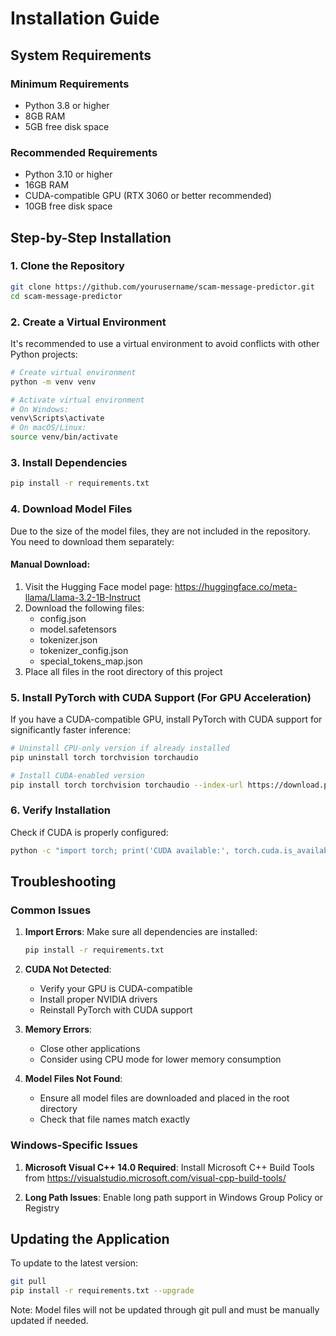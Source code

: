 # Installation Guide

## System Requirements

### Minimum Requirements
- Python 3.8 or higher
- 8GB RAM
- 5GB free disk space

### Recommended Requirements
- Python 3.10 or higher
- 16GB RAM
- CUDA-compatible GPU (RTX 3060 or better recommended)
- 10GB free disk space

## Step-by-Step Installation

### 1. Clone the Repository

```bash
git clone https://github.com/yourusername/scam-message-predictor.git
cd scam-message-predictor
```

### 2. Create a Virtual Environment

It's recommended to use a virtual environment to avoid conflicts with other Python projects:

```bash
# Create virtual environment
python -m venv venv

# Activate virtual environment
# On Windows:
venv\Scripts\activate
# On macOS/Linux:
source venv/bin/activate
```

### 3. Install Dependencies

```bash
pip install -r requirements.txt
```

### 4. Download Model Files

Due to the size of the model files, they are not included in the repository. You need to download them separately:

#### Manual Download:
1. Visit the Hugging Face model page: https://huggingface.co/meta-llama/Llama-3.2-1B-Instruct
2. Download the following files:
   - config.json
   - model.safetensors
   - tokenizer.json
   - tokenizer_config.json
   - special_tokens_map.json
3. Place all files in the root directory of this project

### 5. Install PyTorch with CUDA Support (For GPU Acceleration)

If you have a CUDA-compatible GPU, install PyTorch with CUDA support for significantly faster inference:

```bash
# Uninstall CPU-only version if already installed
pip uninstall torch torchvision torchaudio

# Install CUDA-enabled version
pip install torch torchvision torchaudio --index-url https://download.pytorch.org/whl/cu118
```

### 6. Verify Installation

Check if CUDA is properly configured:

```bash
python -c "import torch; print('CUDA available:', torch.cuda.is_available()); print('CUDA version:', torch.version.cuda)"
```

## Troubleshooting

### Common Issues

1. **Import Errors**: Make sure all dependencies are installed:
   ```bash
   pip install -r requirements.txt
   ```

2. **CUDA Not Detected**: 
   - Verify your GPU is CUDA-compatible
   - Install proper NVIDIA drivers
   - Reinstall PyTorch with CUDA support

3. **Memory Errors**: 
   - Close other applications
   - Consider using CPU mode for lower memory consumption

4. **Model Files Not Found**:
   - Ensure all model files are downloaded and placed in the root directory
   - Check that file names match exactly

### Windows-Specific Issues

1. **Microsoft Visual C++ 14.0 Required**:
   Install Microsoft C++ Build Tools from https://visualstudio.microsoft.com/visual-cpp-build-tools/

2. **Long Path Issues**:
   Enable long path support in Windows Group Policy or Registry

## Updating the Application

To update to the latest version:

```bash
git pull
pip install -r requirements.txt --upgrade
```

Note: Model files will not be updated through git pull and must be manually updated if needed.